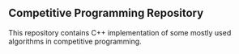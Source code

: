 ## Competitive Programming Repository

This repository contains C++ implementation of some mostly used algorithms in competitive programming.

